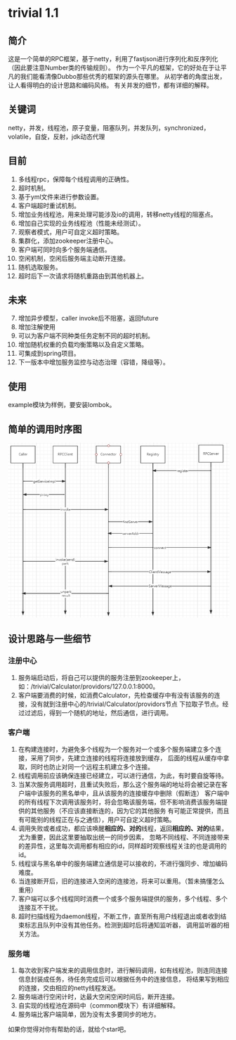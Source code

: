 # trivial 1.1
## 简介
这是一个简单的RPC框架，基于netty，利用了fastjson进行序列化和反序列化（因此要注意Number类的传输规则）。
作为一个平凡的框架，它的好处在于让平凡的我们能看清像Dubbo那些优秀的框架的源头在哪里。
从初学者的角度出发，让人看得明白的设计思路和编码风格。
有关并发的细节，都有详细的解释。
## 关键词
netty，并发，线程池，原子变量，阻塞队列，并发队列，synchronized，volatile，自旋，反射，jdk动态代理
## 目前
1. 多线程rpc，保障每个线程调用的正确性。
2. 超时机制。
3. 基于yml文件来进行参数设置。
4. 客户端超时重试机制。
5. 增加业务线程池，用来处理可能涉及io的调用，转移netty线程的阻塞点。
6. 增加自己实现的业务线程池（性能未经测试）。
7. 观察者模式，用户可自定义超时策略。
8. 集群化，添加zookeeper注册中心。
9. 客户端可同时向多个服务端通信。
10. 空闲机制，空闲后服务端主动断开连接。
11. 随机选取服务。
12. 超时后下一次请求将随机重路由到其他机器上。
## 未来
7. 增加异步模型，caller invoke后不阻塞，返回future
8. 增加注解使用
9. 可以为客户端不同种类任务定制不同的超时机制。
10. 增加随机权重的负载均衡策略以及自定义策略。
11. 可集成到spring项目。
12. 下一版本中增加服务监控与动态治理（容错，降级等）。
## 使用
example模块为样例，要安装lombok。
## 简单的调用时序图
![image](https://github.com/AllenDuke/trivial/blob/1.1/image/a%20simple%20sequence%20chart.PNG)
## 设计思路与一些细节
### 注册中心
1. 服务端启动后，将自己可以提供的服务注册到zookeeper上，如：/trivial/Calculator/providors/127.0.0.1:8000。
2. 客户端要消费的时候，如消费Calculator，先检查缓存中有没有该服务的连接，没有就到注册中心的/trivial/Calculator/providors节点
下拉取子节点。经过过滤后，得到一个随机的地址，然后通信，进行调用。
### 客户端
1. 在构建连接时，为避免多个线程为一个服务对一个或多个服务端建立多个连接，采用了同步，先建立连接的线程将连接放到缓存，
后面的线程从缓存中拿取，同时也防止对同一个远程主机建立多个连接。
2. 线程调用前应该确保连接已经建立，可以进行通信，为此，有时要自旋等待。
3. 当某次服务调用超时，且重试失败后，那么这个服务端的地址将会被记录在客户端中该服务的黑名单中，且从该服务的连接缓存中删除（假断连）
客户端中的所有线程下次调用该服务时，将会忽略该服务端，但不影响消费该服务端提供的其他服务（不应该直接断连的，因为它的其他服务
有可能正常提供，而且有可能别的线程正在与之通信），用户可自定义超时策略。
4. 调用失败或者成功，都应该唤醒**相应的、对的**线程，返回**相应的、对的**结果，尤为重要，因此这里要抽取出统一的同步因素，
忽略不同线程、不同连接带来的差异性，这里每次调用都有相应的id，同样超时观察线程关注的也是调用的id。
5. 线程误与黑名单中的服务端建立通信是可以接收的，不进行强同步、增加编码难度。
6. 当连接断开后，旧的连接进入空闲的连接池，将来可以重用。（暂未搞懂怎么重用）
7. 客户端可以多个线程同时消费一个或多个服务端提供的服务，多个线程、多个连接互不干扰。
8. 超时扫描线程为daemon线程，不断工作，直至所有用户线程退出或者收到结束标志且队列中没有其他任务。检测到超时后将通知监听器，
调用监听器的相关方法。
### 服务端
1. 每次收到客户端发来的调用信息时，进行解码调用，如有线程池，则连同连接信息封装成任务，待任务完成后可以根据任务中的连接信息，
将结果写到相应的连接，交由相应的netty线程发送。
2. 服务端进行空闲计时，达最大空闲空闲时间后，断开连接。
3. 自实现的线程池在源码中（common模块下）有详细解释。
4. 服务端比客户端简单，因为没有太多要同步的地方。


如果你觉得对你有帮助的话，就给个star吧。
